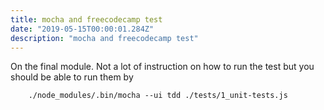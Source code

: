 ```yaml
---
title: mocha and freecodecamp test
date: "2019-05-15T00:00:01.284Z"
description: "mocha and freecodecamp test"
---
```

On the final module. Not a lot of instruction on how to run the test but you should be able to run them by
```
    ./node_modules/.bin/mocha --ui tdd ./tests/1_unit-tests.js
```